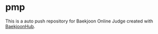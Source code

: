 # pmp
This is a auto push repository for Baekjoon Online Judge created with [BaekjoonHub](https://github.com/BaekjoonHub/BaekjoonHub).
